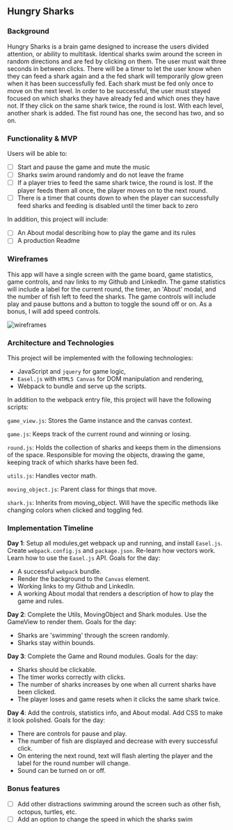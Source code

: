 ## Hungry Sharks

### Background

Hungry Sharks is a brain game designed to increase the users divided attention, or ability to multitask. Identical sharks swim around the screen in random directions and are fed by clicking on them. The user must wait three seconds in between clicks. There will be a timer to let the user know when they can feed a shark again and a the fed shark will temporarily glow green when it has been successfully fed. Each shark must be fed only once to move on the next level. In order to be successful, the user must stayed focused on which sharks they have already fed and which ones they have not. If they click on the same shark twice, the round is lost. With each level, another shark is added. The fist round has one, the second has two, and so on.

### Functionality & MVP

Users will be able to:

- [ ] Start and pause the game and mute the music
- [ ] Sharks swim around randomly and do not leave the frame
- [ ] If a player tries to feed the same shark twice, the round is lost. If the player feeds them all once, the player moves on to the next round.
- [ ] There is a timer that counts down to when the player can successfully feed sharks and feeding is disabled until the timer back to zero

In addition, this project will include:

- [ ] An About modal describing how to play the game and its rules
- [ ] A production Readme

### Wireframes

This app will have a single screen with the game board, game statistics, game controls, and nav links to my Github and LinkedIn. The game statistics will include a label for the current round, the timer, an 'About' modal, and the number of fish left to feed the sharks. The game controls will include play and pause buttons and a button to toggle the sound off or on. As a bonus, I will add speed controls.

![wireframes](docs/wireframes.wireframe.png)

### Architecture and Technologies
This project will be implemented with the following technologies:

- JavaScript and `jquery` for game logic,
- `Easel.js` with `HTML5 Canvas` for DOM manipulation and rendering,
- Webpack to bundle and serve up the scripts.

In addition to the webpack entry file, this project will have the following scripts:

`game_view.js`: Stores the Game instance and the canvas context.

`game.js`:  Keeps track of the current round and winning or losing.

`round.js`: Holds the collection of sharks and keeps them in the dimensions of the space. Responsible for moving the objects, drawing the game, keeping track of which sharks have been fed.

`utils.js`: Handles vector math.

`moving_object.js`: Parent class for things that move.

`shark.js`: Inherits from moving_object. Will have the specific methods like changing colors when clicked and toggling fed.


### Implementation Timeline

**Day 1**: Setup all modules,get webpack up and running, and install `Easel.js`.  Create `webpack.config.js` and `package.json`. Re-learn how vectors work. Learn how to use the `Easel.js` API. Goals for the day:

- A successful `webpack` bundle.
- Render the background to the `Canvas` element.
- Working links to my Github and LinkedIn.
- A working About modal that renders a description of how to play the game and rules.

**Day 2**: Complete the Utils, MovingObject and Shark modules. Use the GameView to render them. Goals for the day:

- Sharks are 'swimming' through the screen randomly.
- Sharks stay within bounds.

**Day 3**: Complete the Game and Round modules. Goals for the day:

- Sharks should be clickable.
- The timer works correctly with clicks.
- The number of sharks increases by one when all current sharks have been clicked.
- The player loses and game resets when it clicks the same shark twice.

**Day 4**: Add the controls, statistics info, and About modal. Add CSS to make it look polished. Goals for the day:

- There are controls for pause and play.
- The number of fish are displayed and decrease with every successful click.
- On entering the next round, text will flash alerting the player and the label for the round number will change.
- Sound can be turned on or off.

### Bonus features

- [ ] Add other distractions swimming around the screen such as other fish, octopus, turtles, etc.
- [ ] Add an option to change the speed in which the sharks swim
